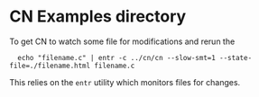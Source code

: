 # CN Examples directory 

To get CN to watch some file for modifications and rerun the 

```console
  echo "filename.c" | entr -c ../cn/cn --slow-smt=1 --state-file=./filename.html filename.c
```

This relies on the `entr` utility which monitors files for changes. 
